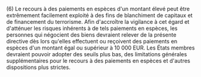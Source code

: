 (6) Le recours à des paiements en espèces d'un montant élevé peut être extrêmement facilement exploité à des fins de blanchiment de capitaux et de financement du terrorisme. Afin d'accroître la vigilance à cet égard et d'atténuer les risques inhérents à de tels paiements en espèces, les personnes qui négocient des biens devraient relever de la présente directive dès lors qu'elles effectuent ou reçoivent des paiements en espèces d'un montant égal ou supérieur à 10 000 EUR. Les États membres devraient pouvoir adopter des seuils plus bas, des limitations générales supplémentaires pour le recours à des paiements en espèces et d'autres dispositions plus strictes.